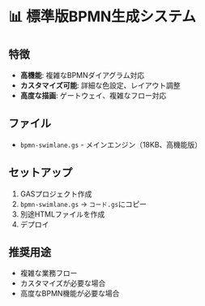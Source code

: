 # 📊 標準版BPMN生成システム

## 特徴
- **高機能**: 複雑なBPMNダイアグラム対応
- **カスタマイズ可能**: 詳細な色設定、レイアウト調整
- **高度な描画**: ゲートウェイ、複雑なフロー対応

## ファイル
- `bpmn-swimlane.gs` - メインエンジン（18KB、高機能版）

## セットアップ
1. GASプロジェクト作成
2. `bpmn-swimlane.gs` → `コード.gs`にコピー
3. 別途HTMLファイルを作成
4. デプロイ

## 推奨用途
- 複雑な業務フロー
- カスタマイズが必要な場合
- 高度なBPMN機能が必要な場合